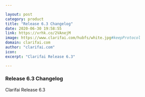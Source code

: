 ```yaml
---

layout: post
category: product
title: "Release 6.3 Changelog"
date: 2020-06-30 19:58:55
link: https://vrhk.co/2VAnejM
image: https://www.clarifai.com/hubfs/white.jpg#keepProtocol
domain: clarifai.com
author: "clarifai.com"
icon: 
excerpt: "Clarifai Release 6.3"

---
```


### Release 6.3 Changelog

Clarifai Release 6.3
